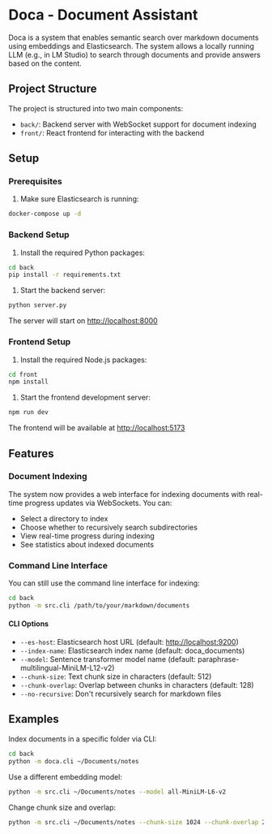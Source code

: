 # Doca - Document Assistant

Doca is a system that enables semantic search over markdown documents using embeddings and Elasticsearch. The system allows a locally running LLM (e.g., in LM Studio) to search through documents and provide answers based on the content.

## Project Structure

The project is structured into two main components:

- `back/`: Backend server with WebSocket support for document indexing
- `front/`: React frontend for interacting with the backend

## Setup

### Prerequisites

1. Make sure Elasticsearch is running:

```bash
docker-compose up -d
```

### Backend Setup

1. Install the required Python packages:

```bash
cd back
pip install -r requirements.txt
```

1. Start the backend server:

```bash
python server.py
```

The server will start on [http://localhost:8000](http://localhost:8000)

### Frontend Setup

1. Install the required Node.js packages:

```bash
cd front
npm install
```

1. Start the frontend development server:

```bash
npm run dev
```

The frontend will be available at [http://localhost:5173](http://localhost:5173)

## Features

### Document Indexing

The system now provides a web interface for indexing documents with real-time progress updates via WebSockets. You can:

- Select a directory to index
- Choose whether to recursively search subdirectories
- View real-time progress during indexing
- See statistics about indexed documents

### Command Line Interface

You can still use the command line interface for indexing:

```bash
cd back
python -m src.cli /path/to/your/markdown/documents
```

#### CLI Options

- `--es-host`: Elasticsearch host URL (default: [http://localhost:9200](http://localhost:9200))
- `--index-name`: Elasticsearch index name (default: doca_documents)
- `--model`: Sentence transformer model name (default: paraphrase-multilingual-MiniLM-L12-v2)
- `--chunk-size`: Text chunk size in characters (default: 512)
- `--chunk-overlap`: Overlap between chunks in characters (default: 128)
- `--no-recursive`: Don't recursively search for markdown files

## Examples

Index documents in a specific folder via CLI:

```bash
cd back
python -m doca.cli ~/Documents/notes
```

Use a different embedding model:

```bash
python -m src.cli ~/Documents/notes --model all-MiniLM-L6-v2
```

Change chunk size and overlap:

```bash
python -m src.cli ~/Documents/notes --chunk-size 1024 --chunk-overlap 256
```
